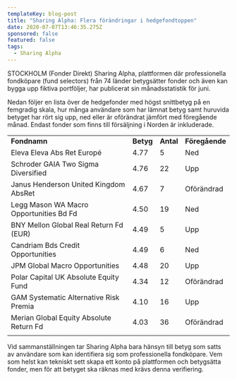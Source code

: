 ```yaml
---
templateKey: blog-post
title: "Sharing Alpha: Flera förändringar i hedgefondtoppen"
date: 2020-07-07T13:46:35.275Z
sponsored: false
featured: false
tags:
  - Sharing Alpha
---
```

<!--StartFragment-->

STOCKHOLM (Fonder Direkt) Sharing Alpha, plattformen där professionella fondköpare (fund selectors) från 74 länder betygsätter fonder och även kan bygga upp fiktiva portföljer, har publicerat sin månadsstatistik för juni.

Nedan följer en lista över de hedgefonder med högst snittbetyg på en femgradig skala, hur många användare som har lämnat betyg samt huruvida betyget har rört sig upp, ned eller är oförändrat jämfört med föregående månad. Endast fonder som finns till försäljning i Norden är inkluderade.

|                                         |           |           |                |
| --------------------------------------- | --------- | --------- | -------------- |
| **Fondnamn**                            | **Betyg** | **Antal** | **Föregående** |
| Eleva Eleva Abs Ret Europé              | 4.77      | 5         | Ned            |
| Schroder GAIA Two Sigma Diversified     | 4.76      | 22        | Upp            |
| Janus Henderson United Kingdom AbsRet   | 4.67      | 7         | Oförändrad     |
| Legg Mason WA Macro Opportunities Bd Fd | 4.50      | 19        | Ned            |
| BNY Mellon Global Real Return Fd (EUR)  | 4.49      | 5         | Upp            |
| Candriam Bds Credit Opportunities       | 4.49      | 6         | Ned            |
| JPM Global Macro Opportunities          | 4.48      | 20        | Upp            |
| Polar Capital UK Absolute Equity Fund   | 4.34      | 12        | Oförändrad     |
| GAM Systematic Alternative Risk Premia  | 4.10      | 16        | Upp            |
| Merian Global Equity Absolute Return Fd | 4.03      | 36        | Oförändrad     |
|                                         |           |           |                |

Vid sammanställningen tar Sharing Alpha bara hänsyn till betyg som satts av användare som kan identifiera sig som professionella fondköpare. Vem som helst kan tekniskt sett skapa ett konto på plattformen och betygsätta fonder, men för att betyget ska räknas med krävs denna verifiering.

<!--EndFragment-->